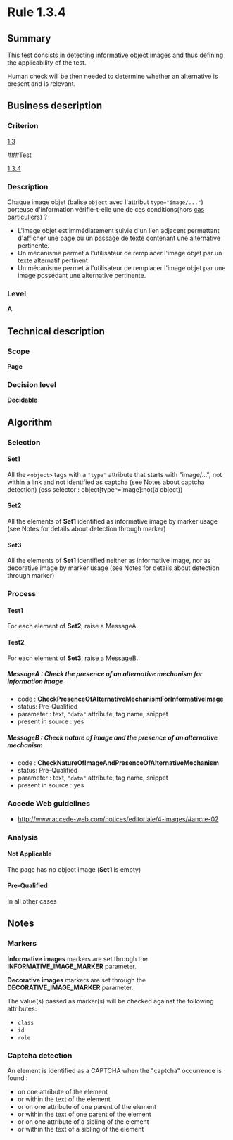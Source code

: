 # Rule 1.3.4

## Summary

This test consists in detecting informative object images and thus defining the applicability of the test.

Human check will be then needed to determine whether an alternative is present and is relevant.

## Business description

### Criterion

[1.3](http://references.modernisation.gouv.fr/referentiel-technique-0#crit-1-3)

###Test

[1.3.4](http://references.modernisation.gouv.fr/referentiel-technique-0#test-1-3-4)

### Description

Chaque image objet (balise `object` avec l'attribut `type="image/..."`) porteuse d'information v&eacute;rifie-t-elle une de ces conditions(hors <a href="http://references.modernisation.gouv.fr/referentiel-technique-0#cpCrit1-3" title="Cas particuliers pour le crit&egrave;re 1.3">cas particuliers</a>) ? 
 
 * L'image objet est imm&eacute;diatement suivie d'un lien adjacent permettant d'afficher une page ou un passage de texte contenant une alternative pertinente. 
 * Un m&eacute;canisme permet &agrave; l'utilisateur de remplacer l'image objet par un texte alternatif pertinent 
 * Un m&eacute;canisme permet &agrave; l'utilisateur de remplacer l'image objet par une image poss&eacute;dant une alternative pertinente.

### Level

**A**

## Technical description

### Scope

**Page**

### Decision level

**Decidable**

## Algorithm

### Selection

#### Set1

All the `<object>` tags with a `"type"` attribute that starts with "image/...", not within a link and not identified as captcha (see Notes about captcha detection)  (css selector : object[type^=image]:not(a object))

#### Set2

All the elements of **Set1** identified as informative image by marker usage (see Notes for details about detection through marker)

#### Set3

All the elements of **Set1** identified neither as informative image, nor as decorative image by marker usage (see Notes for details about detection through marker)

### Process

#### Test1

For each element of **Set2**, raise a MessageA.

#### Test2

For each element of **Set3**, raise a MessageB.

##### MessageA : Check the presence of an alternative mechanism for information image

-    code : **CheckPresenceOfAlternativeMechanismForInformativeImage** 
-    status: Pre-Qualified
-    parameter : text, `"data"` attribute, tag name, snippet
-    present in source : yes

##### MessageB : Check nature of image and the presence of an alternative mechanism

-    code : **CheckNatureOfImageAndPresenceOfAlternativeMechanism** 
-    status: Pre-Qualified
-    parameter : text, `"data"` attribute, tag name, snippet
-    present in source : yes

### Accede Web guidelines

 * http://www.accede-web.com/notices/editoriale/4-images/#ancre-02

### Analysis

#### Not Applicable 

The page has no object image (**Set1** is empty)

#### Pre-Qualified

In all other cases

## Notes

### Markers 

**Informative images** markers are set through the **INFORMATIVE_IMAGE_MARKER** parameter.

**Decorative images** markers are set through the **DECORATIVE_IMAGE_MARKER** parameter.

The value(s) passed as marker(s) will be checked against the following attributes:

- `class`
- `id`
- `role`

### Captcha detection

An element is identified as a CAPTCHA when the "captcha" occurrence is found :

- on one attribute of the element
- or within the text of the element
- or on one attribute of one parent of the element
- or within the text of one parent of the element
- or on one attribute of a sibling of the element
- or within the text of a sibling of the element
